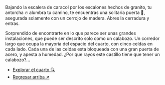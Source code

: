Bajando la escalera de caracol por los escalones hechos de granito, tu antorcha 🔥 alumbra tu camino, te encuentras una solitaria puerta 🚪, asegurada solamente con un cerrojo de madera. Abres la cerradura y entras.

Sorprendido de encontrarte en lo que parece ser unas grandes instalaciones, que puede ser descrito solo como un calabozo. Un corredor largo que ocupa la mayoria del espacio del cuarto, con cinco celdas en cada lado. Cada una de las celdas esta bloqueada con una gran puerta de acero, y apesta a humedad. ¿Por que rayos este castillo tiene que tener un calabozo?...

- [Explorar el cuarto 🔍](../4/0.md)
- [Regresar arriba ↗](6-B.md)

